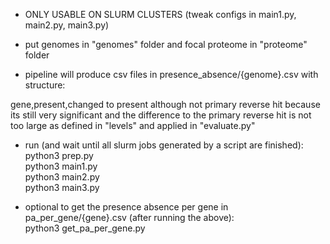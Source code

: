 - ONLY USABLE ON SLURM CLUSTERS (tweak configs in main1.py, main2.py, main3.py)

- put genomes in "genomes" folder and focal proteome in "proteome" folder

- pipeline will produce csv files in presence_absence/{genome}.csv with structure: <br>

gene,present,changed to present although not primary reverse hit because its still very significant and the difference to the primary reverse hit is not too large as defined in "levels" and applied in "evaluate.py"

- run (and wait until all slurm jobs generated by a script are finished): <br>
	python3 prep.py <br>
	python3 main1.py <br>
	python3 main2.py <br>
	python3 main3.py <br>

- optional to get the presence absence per gene in pa_per_gene/{gene}.csv (after running the above): <br>
python3 get_pa_per_gene.py
